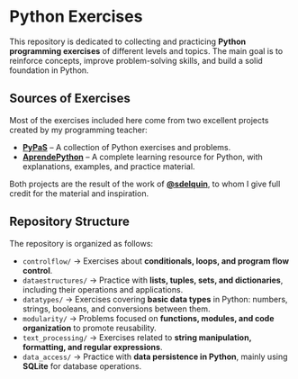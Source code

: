 # Python Exercises  

This repository is dedicated to collecting and practicing **Python programming exercises** of different levels and topics. The main goal is to reinforce concepts, improve problem-solving skills, and build a solid foundation in Python.  

## Sources of Exercises  

Most of the exercises included here come from two excellent projects created by my programming teacher:  

- [**PyPaS**](https://pypas.es/docs/) – A collection of Python exercises and problems.  
- [**AprendePython**](https://aprendepython.es/) – A complete learning resource for Python, with explanations, examples, and practice material.  

Both projects are the result of the work of [**@sdelquin**](https://github.com/sdelquin), to whom I give full credit for the material and inspiration.  

## Repository Structure  

The repository is organized as follows:  

- `controlflow/` → Exercises about **conditionals, loops, and program flow control**.  
- `dataestructures/` → Practice with **lists, tuples, sets, and dictionaries**, including their operations and applications.  
- `datatypes/` → Exercises covering **basic data types** in Python: numbers, strings, booleans, and conversions between them.  
- `modularity/` → Problems focused on **functions, modules, and code organization** to promote reusability.  
- `text_processing/` → Exercises related to **string manipulation, formatting, and regular expressions**.  
- `data_access/` → Practice with **data persistence in Python**, mainly using **SQLite** for database operations.  
